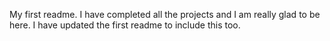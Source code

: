 My first readme. I have completed all the projects and I am really glad to be here. I have updated the first readme to include this too.  
